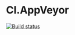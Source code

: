 # CI.AppVeyor
[![Build status](https://ci.appveyor.com/api/projects/status/7ry3hcjytsxu61e8?svg=true)](https://ci.appveyor.com/project/Goodstasya/ci-appveyor)

